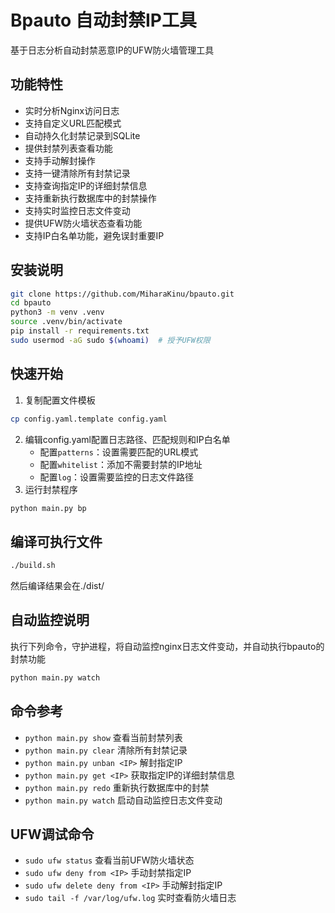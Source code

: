 # Bpauto 自动封禁IP工具

基于日志分析自动封禁恶意IP的UFW防火墙管理工具

## 功能特性
- 实时分析Nginx访问日志
- 支持自定义URL匹配模式
- 自动持久化封禁记录到SQLite
- 提供封禁列表查看功能
- 支持手动解封操作
- 支持一键清除所有封禁记录
- 支持查询指定IP的详细封禁信息
- 支持重新执行数据库中的封禁操作
- 支持实时监控日志文件变动
- 提供UFW防火墙状态查看功能
- 支持IP白名单功能，避免误封重要IP

## 安装说明
```bash
git clone https://github.com/MiharaKinu/bpauto.git
cd bpauto
python3 -m venv .venv
source .venv/bin/activate
pip install -r requirements.txt
sudo usermod -aG sudo $(whoami)  # 授予UFW权限
```

## 快速开始
1. 复制配置文件模板
```bash
cp config.yaml.template config.yaml
```
2. 编辑config.yaml配置日志路径、匹配规则和IP白名单
   - 配置`patterns`：设置需要匹配的URL模式
   - 配置`whitelist`：添加不需要封禁的IP地址
   - 配置`log`：设置需要监控的日志文件路径
3. 运行封禁程序
```bash
python main.py bp
```

## 编译可执行文件

```bash
./build.sh
```

然后编译结果会在./dist/

## 自动监控说明

执行下列命令，守护进程，将自动监控nginx日志文件变动，并自动执行bpauto的封禁功能

```bash
python main.py watch
```


## 命令参考
- `python main.py show` 查看当前封禁列表
- `python main.py clear` 清除所有封禁记录
- `python main.py unban <IP>` 解封指定IP
- `python main.py get <IP>` 获取指定IP的详细封禁信息
- `python main.py redo` 重新执行数据库中的封禁
- `python main.py watch` 启动自动监控日志文件变动

## UFW调试命令
- `sudo ufw status` 查看当前UFW防火墙状态
- `sudo ufw deny from <IP>` 手动封禁指定IP
- `sudo ufw delete deny from <IP>` 手动解封指定IP  
- `sudo tail -f /var/log/ufw.log` 实时查看防火墙日志